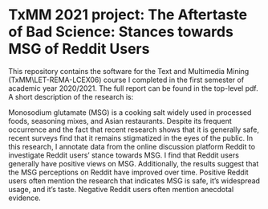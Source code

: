 # TxMM 2021 project: The Aftertaste of Bad Science: Stances towards MSG of Reddit Users

This repository contains the software for the Text and Multimedia Mining (TxMM\LET-REMA-LCEX06) course I completed in the first semester of academic year 2020/2021. The full report can be found in the top-level pdf. A short description of the research is:

Monosodium glutamate (MSG) is a cooking salt widely used in
processed foods, seasoning mixes, and Asian restaurants. Despite
its frequent occurrence and the fact that recent research shows that
it is generally safe, recent surveys find that it remains stigmatized
in the eyes of the public. In this research, I annotate data from the
online discussion platform Reddit to investigate Reddit users’ stance
towards MSG. I find that Reddit users generally have positive views
on MSG. Additionally, the results suggest that the MSG perceptions
on Reddit have improved over time. Positive Reddit users often
mention the research that indicates MSG is safe, it’s widespread
usage, and it’s taste. Negative Reddit users often mention anecdotal
evidence.
